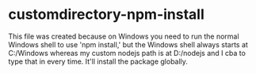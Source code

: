 # customdirectory-npm-install

This file was created because on Windows you need to run the normal Windows shell to use 'npm install,' but the Windows shell always starts at C:/Windows whereas my custom nodejs path is at D:/nodejs and I cba to type that in every time. It'll install the package globally.
